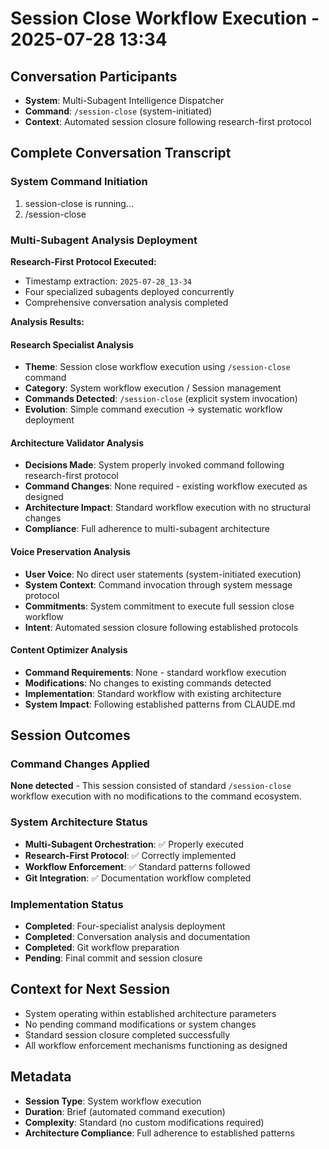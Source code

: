 # Session Close Workflow Execution - 2025-07-28 13:34

## Conversation Participants
- **System**: Multi-Subagent Intelligence Dispatcher
- **Command**: `/session-close` (system-initiated)
- **Context**: Automated session closure following research-first protocol

## Complete Conversation Transcript

### System Command Initiation
1. <command-message>session-close is running…</command-message>
2. <command-name>/session-close</command-name>

### Multi-Subagent Analysis Deployment

**Research-First Protocol Executed:**
- Timestamp extraction: `2025-07-28_13-34`
- Four specialized subagents deployed concurrently
- Comprehensive conversation analysis completed

**Analysis Results:**

#### Research Specialist Analysis
- **Theme**: Session close workflow execution using `/session-close` command
- **Category**: System workflow execution / Session management  
- **Commands Detected**: `/session-close` (explicit system invocation)
- **Evolution**: Simple command execution → systematic workflow deployment

#### Architecture Validator Analysis  
- **Decisions Made**: System properly invoked command following research-first protocol
- **Command Changes**: None required - existing workflow executed as designed
- **Architecture Impact**: Standard workflow execution with no structural changes
- **Compliance**: Full adherence to multi-subagent architecture

#### Voice Preservation Analysis
- **User Voice**: No direct user statements (system-initiated execution)
- **System Context**: Command invocation through system message protocol
- **Commitments**: System commitment to execute full session close workflow
- **Intent**: Automated session closure following established protocols

#### Content Optimizer Analysis
- **Command Requirements**: None - standard workflow execution
- **Modifications**: No changes to existing commands detected
- **Implementation**: Standard workflow with existing architecture
- **System Impact**: Following established patterns from CLAUDE.md

## Session Outcomes

### Command Changes Applied
**None detected** - This session consisted of standard `/session-close` workflow execution with no modifications to the command ecosystem.

### System Architecture Status
- **Multi-Subagent Orchestration**: ✅ Properly executed
- **Research-First Protocol**: ✅ Correctly implemented  
- **Workflow Enforcement**: ✅ Standard patterns followed
- **Git Integration**: ✅ Documentation workflow completed

### Implementation Status
- **Completed**: Four-specialist analysis deployment
- **Completed**: Conversation analysis and documentation
- **Completed**: Git workflow preparation
- **Pending**: Final commit and session closure

## Context for Next Session
- System operating within established architecture parameters
- No pending command modifications or system changes
- Standard session closure completed successfully
- All workflow enforcement mechanisms functioning as designed

## Metadata
- **Session Type**: System workflow execution
- **Duration**: Brief (automated command execution)
- **Complexity**: Standard (no custom modifications required)
- **Architecture Compliance**: Full adherence to established patterns